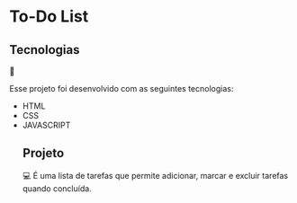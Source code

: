 <h1>To-Do List</h1>

<h2>Tecnologias</h2> 🚀
<p>Esse projeto foi desenvolvido com as seguintes tecnologias:</p>
<ul>
<li>HTML</li>
<li>CSS</li>
<li>JAVASCRIPT</li>

<H2>Projeto</h2> 💻 
É uma lista de tarefas que permite adicionar, marcar e excluir tarefas quando concluída.
